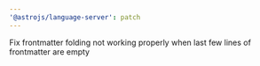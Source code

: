 ```yaml
---
'@astrojs/language-server': patch
---
```


Fix frontmatter folding not working properly when last few lines of frontmatter are empty
